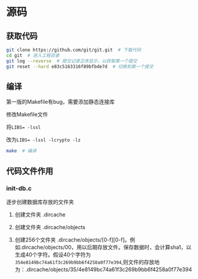 # 源码

## 获取代码

``` bash
git clone https://github.com/git/git.git  # 下载代码
cd git  # 进入工程目录
git log --reverse  # 提交记录正序显示，以获取第一个提交
git reset --hard e83c5163316f89bfbde7d  # 切换到第一个提交
```

## 编译

第一版的Makefile有bug，需要添加静态连接库

修改Makefile文件

将`LIBS= -lssl`

改为`LIBS= -lssl -lcrypto -lz`

``` bash
make  # 编译
```

## 代码文件作用

### init-db.c

逐步创建数据库存放的文件夹

1. 创建文件夹 .dircache

2. 创建文件夹 .dircache/objects

3. 创建256个文件夹 .dircache/objects/[0-f][0-f]。例如.dircache/objects/00，用以后期存放文件。保存数据时，会计算sha1，以生成40个字符。假设40个字符为`354e8149bc74a61f3c269b9bb6f4258a0f77e394`,则文件的存放地为：.dircache/objects/35/4e8149bc74a61f3c269b9bb6f4258a0f77e394